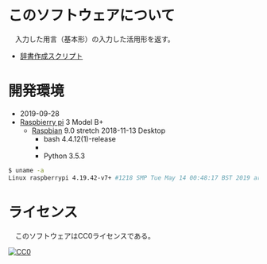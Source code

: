﻿# このソフトウェアについて

　入力した用言（基本形）の入力した活用形を返す。

* [辞書作成スクリプト](https://github.com/ytyaru/Shell.MeCab.IpaDic.Charset.Convert.20190823193042)

# 開発環境

* <time datetime="2019-09-28T13:28:27+0900">2019-09-28</time>
* [Raspbierry pi](https://ja.wikipedia.org/wiki/Raspberry_Pi) 3 Model B+
    * [Raspbian](https://www.raspberrypi.org/downloads/raspbian/) 9.0 stretch 2018-11-13 Desktop
        * bash 4.4.12(1)-release
        * 
        * Python 3.5.3

```sh
$ uname -a
Linux raspberrypi 4.19.42-v7+ #1218 SMP Tue May 14 00:48:17 BST 2019 armv7l GNU/Linux
```

# ライセンス

　このソフトウェアはCC0ライセンスである。

[![CC0](http://i.creativecommons.org/p/zero/1.0/88x31.png "CC0")](http://creativecommons.org/publicdomain/zero/1.0/deed.ja)

